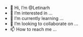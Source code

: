 - 👋 Hi, I’m @Letinarh
- 👀 I’m interested in ...
- 🌱 I’m currently learning ...
- 💞️ I’m looking to collaborate on ...
- 📫 How to reach me ...

<!---
Letinarh/Letinarh is a ✨ special ✨ repository because its `README.md` (this file) appears on your GitHub profile.
You can click the Preview link to take a look at your changes.
--->

